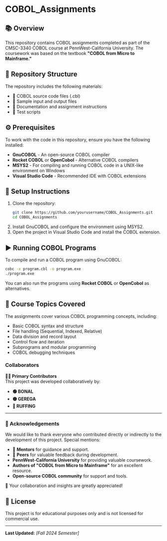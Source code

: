 # COBOL_Assignments

## 📚 Overview
This repository contains COBOL assignments completed as part of the CMSC-3340 COBOL course at PennWest-California University. The coursework was based on the textbook **"COBOL from Micro to Mainframe."**

## 📂 Repository Structure
The repository includes the following materials:

- 📄 COBOL source code files (.cbl)
- 📁 Sample input and output files
- 📝 Documentation and assignment instructions
- 🧪 Test scripts

## ⚙️ Prerequisites
To work with the code in this repository, ensure you have the following installed:

- **GnuCOBOL** - An open-source COBOL compiler
- **Rocket COBOL** or **OpenCobol** - Alternative COBOL compilers
- **MSYS2** - For compiling and running COBOL code in a UNIX-like environment on Windows
- **Visual Studio Code** - Recommended IDE with COBOL extensions

## 🚀 Setup Instructions
1. Clone the repository:
   ```bash
   git clone https://github.com/yourusername/COBOL_Assignments.git
   cd COBOL_Assignments
   ```
2. Install GnuCOBOL and configure the environment using MSYS2.
3. Open the project in Visual Studio Code and install the COBOL extension.

## ▶️ Running COBOL Programs
To compile and run a COBOL program using GnuCOBOL:

```bash
cobc -x program.cbl -o program.exe
./program.exe
```

You can also run the programs using **Rocket COBOL** or **OpenCobol** as alternatives.

## 📘 Course Topics Covered
The assignments cover various COBOL programming concepts, including:

- Basic COBOL syntax and structure
- File handling (Sequential, Indexed, Relative)
- Data division and record layout
- Control flow and iteration
- Subprograms and modular programming
- COBOL debugging techniques

### Collaborators

**👨‍💻 Primary Contributors**  
This project was developed collaboratively by:  
- **🟢 BONAL**  
- **🟡 GEREGA**  
- **🔵 RUFFING**

---

### 🙌 Acknowledgements

We would like to thank everyone who contributed directly or indirectly to the development of this project. Special mentions:  
- 🙏 **Mentors** for guidance and support.  
- 💬 **Peers** for valuable feedback during development.
-    **PennWest-California University** for providing valuable coursework.
-    **Authors of "COBOL from Micro to Mainframe"** for an excellent resource.
-    **Open-source COBOL community** for support and tools.

💖 Your collaboration and insights are greatly appreciated!


## 📜 License
This project is for educational purposes only and is not licensed for commercial use.


---

**Last Updated:** _[Fall 2024 Semester]_
